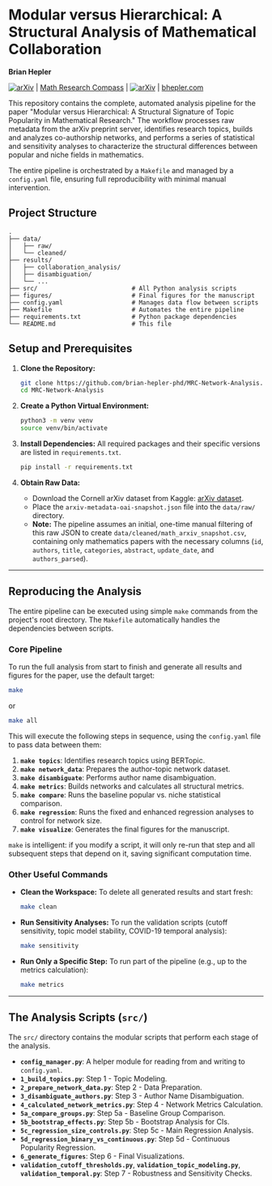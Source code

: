 # Modular versus Hierarchical: A Structural Analysis of Mathematical Collaboration

**Brian Hepler**

[![arXiv](https://img.shields.io/badge/arXiv-2506.22946v1-b31b1b.svg)](https://arxiv.org/abs/2506.22946v1) | [Math Research Compass](https://mathresearchcompass.com) | [![arXiv](https://img.shields.io/badge/arXiv-2506.22946v1-b31b1b.svg)](https://arxiv.org/abs/2506.22946v1) | [bhepler.com](https://bhepler.com) 

This repository contains the complete, automated analysis pipeline for the paper "Modular versus Hierarchical: A Structural Signature of Topic Popularity in Mathematical Research." The workflow processes raw metadata from the arXiv preprint server, identifies research topics, builds and analyzes co-authorship networks, and performs a series of statistical and sensitivity analyses to characterize the structural differences between popular and niche fields in mathematics.

The entire pipeline is orchestrated by a `Makefile` and managed by a `config.yaml` file, ensuring full reproducibility with minimal manual intervention.

## Project Structure

```
.
├── data/
│   ├── raw/
│   └── cleaned/
├── results/
│   ├── collaboration_analysis/
│   ├── disambiguation/
│   └── ...
├── src/                          # All Python analysis scripts
├── figures/                      # Final figures for the manuscript
├── config.yaml                   # Manages data flow between scripts
├── Makefile                      # Automates the entire pipeline
├── requirements.txt              # Python package dependencies
└── README.md                     # This file
```

## Setup and Prerequisites

1.  **Clone the Repository:**
    ```bash
    git clone https://github.com/brian-hepler-phd/MRC-Network-Analysis.git
    cd MRC-Network-Analysis
    ```

2.  **Create a Python Virtual Environment:**
    ```bash
    python3 -m venv venv
    source venv/bin/activate
    ```

3.  **Install Dependencies:** All required packages and their specific versions are listed in `requirements.txt`.
    ```bash
    pip install -r requirements.txt
    ```

4.  **Obtain Raw Data:**
    *   Download the Cornell arXiv dataset from Kaggle: [arXiv dataset](https://www.kaggle.com/datasets/Cornell-University/arxiv).
    *   Place the `arxiv-metadata-oai-snapshot.json` file into the `data/raw/` directory.
    *   **Note:** The pipeline assumes an initial, one-time manual filtering of this raw JSON to create `data/cleaned/math_arxiv_snapshot.csv`, containing only mathematics papers with the necessary columns (`id`, `authors`, `title`, `categories`, `abstract`, `update_date`, and `authors_parsed`).

---

## Reproducing the Analysis

The entire pipeline can be executed using simple `make` commands from the project's root directory. The `Makefile` automatically handles the dependencies between scripts.

### Core Pipeline

To run the full analysis from start to finish and generate all results and figures for the paper, use the default target:

```bash
make
```
or
```bash
make all
```

This will execute the following steps in sequence, using the `config.yaml` file to pass data between them:

1.  **`make topics`**: Identifies research topics using BERTopic.
2.  **`make network_data`**: Prepares the author-topic network dataset.
3.  **`make disambiguate`**: Performs author name disambiguation.
4.  **`make metrics`**: Builds networks and calculates all structural metrics.
5.  **`make compare`**: Runs the baseline popular vs. niche statistical comparison.
6.  **`make regression`**: Runs the fixed and enhanced regression analyses to control for network size.
7.  **`make visualize`**: Generates the final figures for the manuscript.

`make` is intelligent: if you modify a script, it will only re-run that step and all subsequent steps that depend on it, saving significant computation time.

### Other Useful Commands

*   **Clean the Workspace:** To delete all generated results and start fresh:
    ```bash
    make clean
    ```
*   **Run Sensitivity Analyses:** To run the validation scripts (cutoff sensitivity, topic model stability, COVID-19 temporal analysis):
    ```bash
    make sensitivity
    ```
*   **Run Only a Specific Step:** To run part of the pipeline (e.g., up to the metrics calculation):
    ```bash
    make metrics
    ```

---

## The Analysis Scripts (`src/`)

The `src/` directory contains the modular scripts that perform each stage of the analysis.

-   **`config_manager.py`**: A helper module for reading from and writing to `config.yaml`.
-   **`1_build_topics.py`**: Step 1 - Topic Modeling.
-   **`2_prepare_network_data.py`**: Step 2 - Data Preparation.
-   **`3_disambiguate_authors.py`**: Step 3 - Author Name Disambiguation.
-   **`4_calculated_network_metrics.py`**: Step 4 - Network Metrics Calculation.
-   **`5a_compare_groups.py`**: Step 5a - Baseline Group Comparison.
-   **`5b_bootstrap_effects.py`**: Step 5b - Bootstrap Analysis for CIs.
-   **`5c_regression_size_controls.py`**: Step 5c - Main Regression Analysis.
-   **`5d_regression_binary_vs_continuous.py`**: Step 5d - Continuous Popularity Regression.
-   **`6_generate_figures`**: Step 6 - Final Visualizations.
-   **`validation_cutoff_thresholds.py`**, **`validation_topic_modeling.py`**, **`validation_temporal.py`**: Step 7 - Robustness and Sensitivity Checks.
```